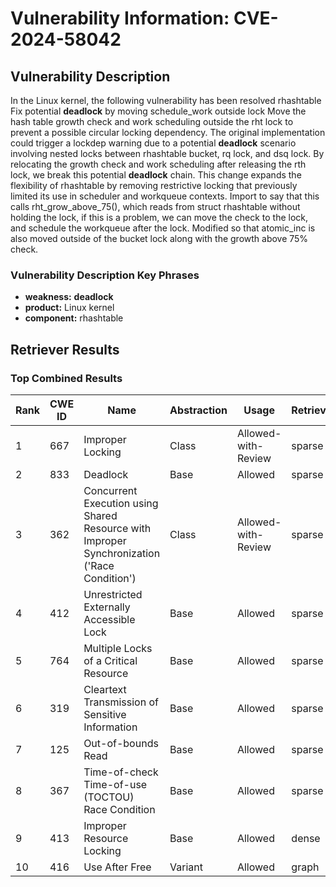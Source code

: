 # Vulnerability Information: CVE-2024-58042

## Vulnerability Description
In the Linux kernel, the following vulnerability has been resolved rhashtable Fix potential **deadlock** by moving schedule_work outside lock Move the hash table growth check and work scheduling outside the rht lock to prevent a possible circular locking dependency. The original implementation could trigger a lockdep warning due to a potential **deadlock** scenario involving nested locks between rhashtable bucket, rq lock, and dsq lock. By relocating the growth check and work scheduling after releasing the rth lock, we break this potential **deadlock** chain. This change expands the flexibility of rhashtable by removing restrictive locking that previously limited its use in scheduler and workqueue contexts. Import to say that this calls rht_grow_above_75(), which reads from struct rhashtable without holding the lock, if this is a problem, we can move the check to the lock, and schedule the workqueue after the lock. Modified so that atomic_inc is also moved outside of the bucket lock along with the growth above 75% check.

### Vulnerability Description Key Phrases
- **weakness:** **deadlock**
- **product:** Linux kernel
- **component:** rhashtable

## Retriever Results

### Top Combined Results

| Rank | CWE ID | Name | Abstraction | Usage  | Retrievers | Individual Scores |
|------|--------|------|-------------|-------|------------|-------------------|
| 1 | 667 | Improper Locking | Class | Allowed-with-Review | sparse | 0.921 |
| 2 | 833 | Deadlock | Base | Allowed | sparse | 0.827 |
| 3 | 362 | Concurrent Execution using Shared Resource with Improper Synchronization ('Race Condition') | Class | Allowed-with-Review | sparse | 0.700 |
| 4 | 412 | Unrestricted Externally Accessible Lock | Base | Allowed | sparse | 0.690 |
| 5 | 764 | Multiple Locks of a Critical Resource | Base | Allowed | sparse | 0.666 |
| 6 | 319 | Cleartext Transmission of Sensitive Information | Base | Allowed | sparse | 0.666 |
| 7 | 125 | Out-of-bounds Read | Base | Allowed | sparse | 0.664 |
| 8 | 367 | Time-of-check Time-of-use (TOCTOU) Race Condition | Base | Allowed | sparse | 0.663 |
| 9 | 413 | Improper Resource Locking | Base | Allowed | dense | 0.465 |
| 10 | 416 | Use After Free | Variant | Allowed | graph | 0.002 |

